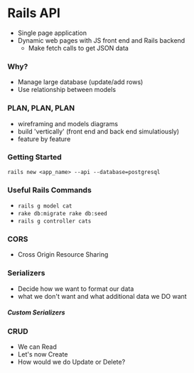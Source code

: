 # Rails API
- Single page application
- Dynamic web pages with JS front end and Rails backend 
  - Make fetch calls to get JSON data

### Why?
- Manage large database (update/add rows)
- Use relationship between models

### PLAN, PLAN, PLAN
- wireframing and models diagrams
- build 'vertically' (front end and back end simulatiously)
- feature by feature

### Getting Started
`rails new <app_name> --api --database=postgresql`

### Useful Rails Commands
- `rails g model cat`
- `rake db:migrate rake db:seed`
- `rails g controller cats`

### CORS
- Cross Origin Resource Sharing

### Serializers
- Decide how we want to format our data
- what we don't want and what additional data we DO want

##### Custom Serializers

### CRUD
 - We can Read
 - Let's now Create
 - How would we do Update or Delete?